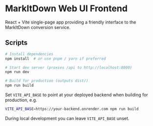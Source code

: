 # MarkItDown Web UI Frontend

React + Vite single-page app providing a friendly interface to the MarkItDown conversion service.

## Scripts

```bash
# Install dependencies
npm install  # or use pnpm / yarn if preferred

# Start dev server (proxies /api to http://localhost:8000)
npm run dev

# Build for production (outputs dist/)
npm run build
```

Set `VITE_API_BASE` to point at your deployed backend when building for production, e.g.

```bash
VITE_API_BASE=https://your-backend.onrender.com npm run build
```

During local development you can leave `VITE_API_BASE` unset.
